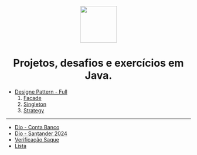 <div style="text-align: center;">
  <img src="https://cdn.jsdelivr.net/gh/devicons/devicon@latest/icons/java/java-original-wordmark.svg" height="100px" />
  <h1>Projetos, desafios e exercícios em Java.</h1>
</div>

- [Designe Pattern - Full](https://github.com/JoaoASouzaN/Java/tree/main/ConceitoDesignPatternsCompleto)
    1. [Facade](https://github.com/JoaoASouzaN/Java/tree/main/ConceitoDesignPatternsFacade)
    2. [Singleton](https://github.com/JoaoASouzaN/Java/tree/main/ConceitoDesignPatternsSingleton)
    3. [Strategy](https://github.com/JoaoASouzaN/Java/tree/main/ConceitoDesignPatternsStrategy)
---
 
- [Dio - Conta Banco](https://github.com/JoaoASouzaN/Java/tree/main/Dio%20-%20ContaBanco/src)
- [Dio - Santander 2024](https://github.com/JoaoASouzaN/Java/tree/main/Dio%20-%20Santander%202024%20-%20Backend%20com%20Java)
- [Verificação Saque](https://github.com/JoaoASouzaN/Java/tree/main/ExEmJavaVerificacaoSaque)
- [Lista](https://github.com/JoaoASouzaN/Java/tree/main/ExJavaLista)
